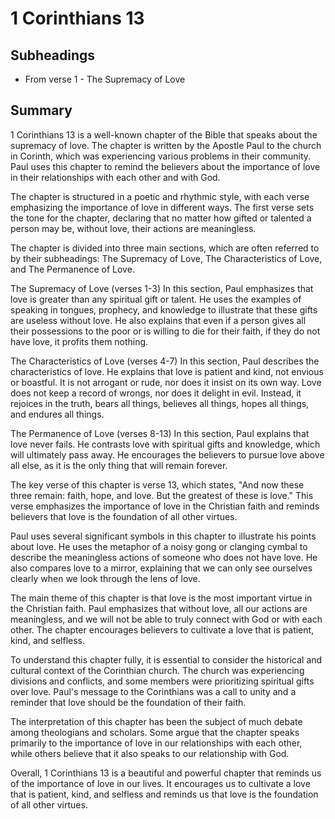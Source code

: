 # 1 Corinthians 13

## Subheadings

* From verse 1 - The Supremacy of Love

## Summary

1 Corinthians 13 is a well-known chapter of the Bible that speaks about the supremacy of love. The chapter is written by the Apostle Paul to the church in Corinth, which was experiencing various problems in their community. Paul uses this chapter to remind the believers about the importance of love in their relationships with each other and with God.

The chapter is structured in a poetic and rhythmic style, with each verse emphasizing the importance of love in different ways. The first verse sets the tone for the chapter, declaring that no matter how gifted or talented a person may be, without love, their actions are meaningless.

The chapter is divided into three main sections, which are often referred to by their subheadings: The Supremacy of Love, The Characteristics of Love, and The Permanence of Love.

The Supremacy of Love (verses 1-3)
In this section, Paul emphasizes that love is greater than any spiritual gift or talent. He uses the examples of speaking in tongues, prophecy, and knowledge to illustrate that these gifts are useless without love. He also explains that even if a person gives all their possessions to the poor or is willing to die for their faith, if they do not have love, it profits them nothing.

The Characteristics of Love (verses 4-7)
In this section, Paul describes the characteristics of love. He explains that love is patient and kind, not envious or boastful. It is not arrogant or rude, nor does it insist on its own way. Love does not keep a record of wrongs, nor does it delight in evil. Instead, it rejoices in the truth, bears all things, believes all things, hopes all things, and endures all things.

The Permanence of Love (verses 8-13)
In this section, Paul explains that love never fails. He contrasts love with spiritual gifts and knowledge, which will ultimately pass away. He encourages the believers to pursue love above all else, as it is the only thing that will remain forever.

The key verse of this chapter is verse 13, which states, "And now these three remain: faith, hope, and love. But the greatest of these is love." This verse emphasizes the importance of love in the Christian faith and reminds believers that love is the foundation of all other virtues.

Paul uses several significant symbols in this chapter to illustrate his points about love. He uses the metaphor of a noisy gong or clanging cymbal to describe the meaningless actions of someone who does not have love. He also compares love to a mirror, explaining that we can only see ourselves clearly when we look through the lens of love.

The main theme of this chapter is that love is the most important virtue in the Christian faith. Paul emphasizes that without love, all our actions are meaningless, and we will not be able to truly connect with God or with each other. The chapter encourages believers to cultivate a love that is patient, kind, and selfless.

To understand this chapter fully, it is essential to consider the historical and cultural context of the Corinthian church. The church was experiencing divisions and conflicts, and some members were prioritizing spiritual gifts over love. Paul's message to the Corinthians was a call to unity and a reminder that love should be the foundation of their faith.

The interpretation of this chapter has been the subject of much debate among theologians and scholars. Some argue that the chapter speaks primarily to the importance of love in our relationships with each other, while others believe that it also speaks to our relationship with God.

Overall, 1 Corinthians 13 is a beautiful and powerful chapter that reminds us of the importance of love in our lives. It encourages us to cultivate a love that is patient, kind, and selfless and reminds us that love is the foundation of all other virtues.
